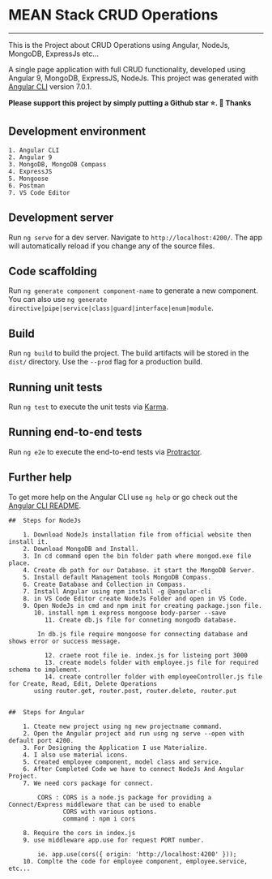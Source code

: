 # MEAN Stack CRUD Operations

****
This is the Project about CRUD Operations using Angular, NodeJs, MongoDB, ExpressJs etc...

A single page application with full CRUD functionality, developed using Angular 9, MongoDB, ExpressJS, NodeJs.
This project was generated with [Angular CLI](https://github.com/angular/angular-cli) version 7.0.1.

**Please support this project by simply putting a Github star ⭐. 🙏 Thanks**

## Development environment

    1. Angular CLI
    2. Angular 9
    3. MongoDB, MongoDB Compass
    4. ExpressJS
    5. Mongoose
    6. Postman
    7. VS Code Editor

## Development server

Run `ng serve` for a dev server. Navigate to `http://localhost:4200/`. The app will automatically reload if you change any of the source files.

## Code scaffolding

Run `ng generate component component-name` to generate a new component. You can also use `ng generate directive|pipe|service|class|guard|interface|enum|module`.

## Build

Run `ng build` to build the project. The build artifacts will be stored in the `dist/` directory. Use the `--prod` flag for a production build.

## Running unit tests

Run `ng test` to execute the unit tests via [Karma](https://karma-runner.github.io).

## Running end-to-end tests

Run `ng e2e` to execute the end-to-end tests via [Protractor](http://www.protractortest.org/).

## Further help

To get more help on the Angular CLI use `ng help` or go check out the [Angular CLI README](https://github.com/angular/angular-cli/blob/master/README.md).

    ##  Steps for NodeJs

		1. Download NodeJs installation file from official website then install it.
		2. Download MongoDB and Install.
		3. In cd command open the bin folder path where mongod.exe file place.
		4. Create db path for our Database. it start the MongoDB Server.
		5. Install default Management tools MongoDB Compass.
		6. Create Database and Collection in Compass.
		7. Install Angular using npm install -g @angular-cli
		8. in VS Code Editor create NodeJs Folder and open in VS Code.
		9. Open NodeJs in cmd and npm init for creating package.json file.
	       10. install npm i express mongoose body-parser --save
              11. Create db.js file for conneting mongodb database.
  
			In db.js file require mongoose for connecting database and shows error or success message.
  
              12. craete root file ie. index.js for listeing port 3000
              13. create models folder with employee.js file for required schema to implement.
              14. create controller folder with employeeController.js file for Create, Read, Edit, Delete Operations 
		   using router.get, router.post, router.delete, router.put


    ##  Steps for Angular 
	
		1. Cteate new project using ng new projectname command.
		2. Open the Angular project and run usng ng serve --open with default port 4200.
		3. For Designing the Application I use Materialize.
		4. I also use material icons.
		5. Created employee component, model class and service.
		6. After Completed Code we have to connect NodeJs And Angular Project.
		7. We need cors package for connect.
		
			CORS : CORS is a node.js package for providing a Connect/Express middleware that can be used to enable
				   CORS with various options.
				   command : npm i cors
				   
		8. Require the cors in index.js
		9. use middleware app.use for request PORT number.
		
			ie. app.use(cors({ origin: 'http://localhost:4200' }));
		10. Complte the code for employee component, employee.service, etc...
